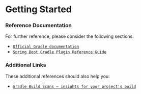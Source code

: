 # Getting Started

### Reference Documentation
For further reference, please consider the following sections:

* [`Official Gradle documentation`](https://docs.gradle.org)
* [`Spring Boot Gradle Plugin Reference Guide`](https://docs.spring.io/spring-boot/docs/2.2.1.RELEASE/gradle-plugin/reference/html/)

### Additional Links
These additional references should also help you:

* [`Gradle Build Scans – insights for your project's build`](https://scans.gradle.com#gradle)

